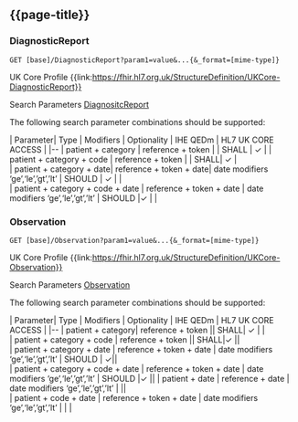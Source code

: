 ## {{page-title}}

### DiagnosticReport
   
    GET [base]/DiagnosticReport?param1=value&...{&_format=[mime-type]}
 

UK Core Profile {{link:https://fhir.hl7.org.uk/StructureDefinition/UKCore-DiagnosticReport}}

Search Parameters [DiagnositcReport](https://hl7.org/fhir/R4/diagnosticreport.html#search)

The following search parameter combinations should be supported:

| Parameter| Type | Modifiers | Optionality |  IHE QEDm | HL7 UK CORE ACCESS |
|--
| patient + category | reference + token | | SHALL | &check; |
| patient + category + code | reference + token	| | SHALL| 	&check; |	
| patient + category + date| 	reference + token + date| 	date modifiers ‘ge’,‘le’,’gt’,’lt’ |	SHOULD | &check; | |	
| patient + category + code + date | reference + token + date | date modifiers ‘ge’,‘le’,’gt’,’lt’ | SHOULD |&check; | | 

### Observation
   
    GET [base]/Observation?param1=value&...{&_format=[mime-type]}
 

UK Core Profile {{link:https://fhir.hl7.org.uk/StructureDefinition/UKCore-Observation}}

Search Parameters [Observation](https://hl7.org/fhir/R4/observation.html#search)

The following search parameter combinations should be supported:

| Parameter| Type | Modifiers | Optionality |  IHE QEDm | HL7 UK CORE ACCESS |
|--
| patient + category| reference + token	|| SHALL| &check; | |	
| patient + category + code | reference + token || 	SHALL|&check; ||	
| patient + category + date | reference + token + date | date modifiers ‘ge’,‘le’,’gt’,’lt’ | SHOULD | &check;||	
| patient + category + code + date | reference + token + date | date modifiers ‘ge’,‘le’,’gt’,’lt’ | SHOULD |&check; ||	
| patient + date | reference + date | date modifiers ‘ge’,‘le’,’gt’,’lt’ | ||	
| patient + code + date | reference + token + date | date modifiers ‘ge’,‘le’,’gt’,’lt’ | | |	
